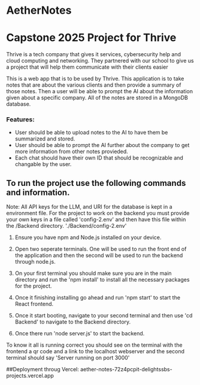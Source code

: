 # AetherNotes
# Capstone 2025 Project for Thrive
Thrive is a tech company that gives it services, cybersecurity help and cloud computing and networking. 
They partnered with our school to give us a project that will help them communicate with their clients easier

This is a web app that is to be used by Thrive. This application is to take notes that are about the various clients and then provide a summary of those notes. Then a user will be able to prompt the AI about the information given about a specific company. All of the notes are stored in a MongoDB database.

### Features:
- User should be able to upload notes to the AI to have them be summarized and stored.
- User should be able to prompt the AI further about the company to get more information from other notes provieded.
- Each chat should have their own ID that should be recognizable and changable by the user.



## To run the project use the following commands and information.
Note: All API keys for the LLM, and URI for the database is kept in a environment file. For the project to work on the backend you must provide your own keys in a file called 'config-2.env' and then have this file within the /Backend directory. './Backend/config-2.env'

1. Ensure you have npm and Node.js installed on your device. 

2. Open two seperate terminals. One will be used to run the front end of the application and then the second will be used to run the backend through node.js.

3. On your first terminal you should make sure you are in the main directory and run the 'npm install' to install all the necessary packages for the project. 

4. Once it finishing installing go ahead and run 'npm start' to start the React frontend. 

5. Once it start booting, navigate to your second terminal and then use 'cd Backend' to navigate to the Backend directory. 

6. Once there run 'node server.js' to start the backend. 

To know it all is running correct you should see on the terminal with the frontend a qr code and a link to the localhost webserver and the second terminal should say 'Server running on port 3000'

##Deployment throug Vercel: aether-notes-72z4pcpit-delightssbs-projects.vercel.app




